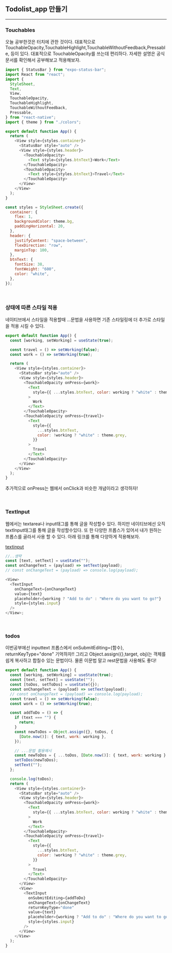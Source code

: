 ## Todolist_app 만들기

---

### Touchables

오늘 공부한것은 터치에 관한 것이다. 대표적으로 TouchableOpacity,TouchableHighlight,TouchableWithoutFeedback,Pressable, 등이 있다. 대표적으로 TouchableOpacity를 쓰는데 편리하다. 자세한 설명은 공식문서를 확인해서 공부해보고 적용해보자.

```js
import { StatusBar } from "expo-status-bar";
import React from "react";
import {
  StyleSheet,
  Text,
  View,
  TouchableOpacity,
  TouchableHighlight,
  TouchableWithoutFeedback,
  Pressable,
} from "react-native";
import { theme } from "./colors";

export default function App() {
  return (
    <View style={styles.container}>
      <StatusBar style="auto" />
      <View style={styles.header}>
        <TouchableOpacity>
          <Text style={styles.btnText}>Work</Text>
        </TouchableOpacity>
        <TouchableOpacity>
          <Text style={styles.btnText}>Travel</Text>
        </TouchableOpacity>
      </View>
    </View>
  );
}

const styles = StyleSheet.create({
  container: {
    flex: 1,
    backgroundColor: theme.bg,
    paddingHorizontal: 20,
  },
  header: {
    justifyContent: "space-between",
    flexDirection: "row",
    marginTop: 100,
  },
  btnText: {
    fontSize: 38,
    fontWeight: "600",
    color: "white",
  },
});
```

<br />

### 상태에 따른 스타일 적용

네이티브에서 스타일을 적용할때 ...문법을 사용하면 기존 스타일링에 더 추가로 스타일을 적용 시킬 수 있다.

```js
export default function App() {
  const [working, setWorking] = useState(true);

  const travel = () => setWorking(false);
  const work = () => setWorking(true);

  return (
    <View style={styles.container}>
      <StatusBar style="auto" />
      <View style={styles.header}>
        <TouchableOpacity onPress={work}>
          <Text
            style={{ ...styles.btnText, color: working ? "white" : theme.grey }}
          >
            Work
          </Text>
        </TouchableOpacity>
        <TouchableOpacity onPress={travel}>
          <Text
            style={{
              ...styles.btnText,
              color: !working ? "white" : theme.grey,
            }}
          >
            Travel
          </Text>
        </TouchableOpacity>
      </View>
    </View>
  );
}
```

추가적으로 onPress는 웹에서 onClick과 비슷한 개념이라고 생각하자!

<br />

### TextInput

웹에서는 textarea나 input태그를 통해 글을 작성할수 있다. 하지만 네이티브에선 오직 textInput태그를 통해 글을 작성할수있다. 또 한 다양한 프롭스가 있어서 내가 원하는 프롭스를 골라서 사용 할 수 있다. 아래 링크를 통해 다양하게 적용해보자.

[textinput](https://reactnative.dev/docs/textinput)

```js
//..생략
const [text, setText] = useState("");
const onChangeText = (payload) => setText(payload);
// const onChangeText = (payload) => console.log(payload);

<View>
  <TextInput
    onChangeText={onChangeText}
    value={text}
    placeholder={working ? "Add to do" : "Where do you want to go?"}
    style={styles.input}
  />
</View>;
```

<br />

### todos

이번공부에선 inputtext 프롭스에서 onSubmitEditing={함수}, returnKeyType="done" 기억하자!! 그리고 Object.assign({},target, obj)는 객체를 쉽게 복사하고 합칠수 있는 문법이다. 물론 이문법 말고 rest문법을 사용해도 좋다!

```js
export default function App() {
  const [working, setWorking] = useState(true);
  const [text, setText] = useState("");
  const [toDos, setToDos] = useState({});
  const onChangeText = (payload) => setText(payload);
  // const onChangeText = (payload) => console.log(payload);
  const travel = () => setWorking(false);
  const work = () => setWorking(true);

  const addToDo = () => {
    if (text === "") {
      return;
    }
    const newToDos = Object.assign({}, toDos, {
      [Date.now()]: { text, work: working },
    });

    // ...문법 활용예시
    const newToDos = { ...toDos, [Date.now()]: { text, work: working } };
    setToDos(newToDos);
    setText("");
  };

  console.log(toDos);
  return (
    <View style={styles.container}>
      <StatusBar style="auto" />
      <View style={styles.header}>
        <TouchableOpacity onPress={work}>
          <Text
            style={{ ...styles.btnText, color: working ? "white" : theme.grey }}
          >
            Work
          </Text>
        </TouchableOpacity>
        <TouchableOpacity onPress={travel}>
          <Text
            style={{
              ...styles.btnText,
              color: !working ? "white" : theme.grey,
            }}
          >
            Travel
          </Text>
        </TouchableOpacity>
      </View>
      <View>
        <TextInput
          onSubmitEditing={addToDo}
          onChangeText={onChangeText}
          returnKeyType="done"
          value={text}
          placeholder={working ? "Add to do" : "Where do you want to go?"}
          style={styles.input}
        />
      </View>
    </View>
  );
}
```
